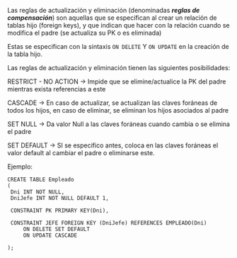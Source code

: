 
Las reglas de actualización y eliminación (denominadas ***reglas de compensación***) son aquellas que se especifican al crear un relación de tablas hijo (foreign keys), y que indican que hacer con la relación cuando se modifica el padre (se actualiza su PK o es eliminada)

Estas se especifican con la sintaxis `ON DELETE` Y `ON UPDATE` en la creación de la tabla hijo.

Las reglas de actualización y eliminación tienen las siguientes posibilidades:

RESTRICT - NO ACTION -> Impide que se elimine/actualice la PK del padre mientras exista referencias a este

CASCADE -> En caso de actualizar, se actualizan las claves foráneas de todos los hijos, en caso de eliminar, se eliminan los hijos asociados al padre

SET NULL -> Da valor Null a las claves foráneas cuando cambia o se elimina el padre

SET DEFAULT -> SI se especifico antes, coloca en las claves foráneas el valor default al cambiar el padre o eliminarse este.

Ejemplo:

```
CREATE TABLE Empleado
( 
 Dni INT NOT NULL,
 DniJefe INT NOT NULL DEFAULT 1,

 CONSTRAINT PK PRIMARY KEY(Dni),

 CONSTRAINT JEFE FOREIGN KEY (DniJefe) REFERENCES EMPLEADO(Dni)
	 ON DELETE SET DEFAULT
	 ON UPDATE CASCADE

);
```



